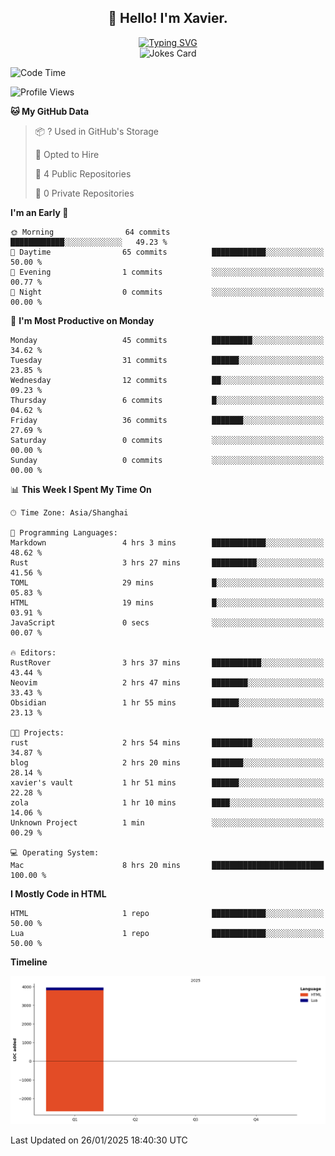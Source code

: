 <h2 align="center">👋 Hello! I'm Xavier.</h2>

<!-- typing svg starts -->
<div align="center">
 <a href="https://git.io/typing-svg"><img src="https://readme-typing-svg.demolab.com?font=Fira+Code&size=16&pause=1000&color=FFFFFFF0&width=435&lines=Fear+is+temporary.+Regret+is+forever." alt="Typing SVG" /></a>
</div>
<!-- typing svg ends -->

<!-- jokes card -->
<div align="center">
 <img src="https://readme-jokes.vercel.app/api?hideBorder" alt="Jokes Card" />
</div>

<!--START_SECTION:waka-->
![Code Time](http://img.shields.io/badge/Code%20Time-217%20hrs%2023%20mins-blue)

![Profile Views](http://img.shields.io/badge/Profile%20Views-8-blue)

**🐱 My GitHub Data** 

> 📦 ? Used in GitHub's Storage 
 > 
> 💼 Opted to Hire
 > 
> 📜 4 Public Repositories 
 > 
> 🔑 0 Private Repositories 
 > 
**I'm an Early 🐤** 

```text
🌞 Morning                64 commits          ████████████░░░░░░░░░░░░░   49.23 % 
🌆 Daytime                65 commits          ████████████░░░░░░░░░░░░░   50.00 % 
🌃 Evening                1 commits           ░░░░░░░░░░░░░░░░░░░░░░░░░   00.77 % 
🌙 Night                  0 commits           ░░░░░░░░░░░░░░░░░░░░░░░░░   00.00 % 
```
📅 **I'm Most Productive on Monday** 

```text
Monday                   45 commits          █████████░░░░░░░░░░░░░░░░   34.62 % 
Tuesday                  31 commits          ██████░░░░░░░░░░░░░░░░░░░   23.85 % 
Wednesday                12 commits          ██░░░░░░░░░░░░░░░░░░░░░░░   09.23 % 
Thursday                 6 commits           █░░░░░░░░░░░░░░░░░░░░░░░░   04.62 % 
Friday                   36 commits          ███████░░░░░░░░░░░░░░░░░░   27.69 % 
Saturday                 0 commits           ░░░░░░░░░░░░░░░░░░░░░░░░░   00.00 % 
Sunday                   0 commits           ░░░░░░░░░░░░░░░░░░░░░░░░░   00.00 % 
```


📊 **This Week I Spent My Time On** 

```text
🕑︎ Time Zone: Asia/Shanghai

💬 Programming Languages: 
Markdown                 4 hrs 3 mins        ████████████░░░░░░░░░░░░░   48.62 % 
Rust                     3 hrs 27 mins       ██████████░░░░░░░░░░░░░░░   41.56 % 
TOML                     29 mins             █░░░░░░░░░░░░░░░░░░░░░░░░   05.83 % 
HTML                     19 mins             █░░░░░░░░░░░░░░░░░░░░░░░░   03.91 % 
JavaScript               0 secs              ░░░░░░░░░░░░░░░░░░░░░░░░░   00.07 % 

🔥 Editors: 
RustRover                3 hrs 37 mins       ███████████░░░░░░░░░░░░░░   43.44 % 
Neovim                   2 hrs 47 mins       ████████░░░░░░░░░░░░░░░░░   33.43 % 
Obsidian                 1 hr 55 mins        ██████░░░░░░░░░░░░░░░░░░░   23.13 % 

🐱‍💻 Projects: 
rust                     2 hrs 54 mins       █████████░░░░░░░░░░░░░░░░   34.87 % 
blog                     2 hrs 20 mins       ███████░░░░░░░░░░░░░░░░░░   28.14 % 
xavier's vault           1 hr 51 mins        ██████░░░░░░░░░░░░░░░░░░░   22.28 % 
zola                     1 hr 10 mins        ████░░░░░░░░░░░░░░░░░░░░░   14.06 % 
Unknown Project          1 min               ░░░░░░░░░░░░░░░░░░░░░░░░░   00.29 % 

💻 Operating System: 
Mac                      8 hrs 20 mins       █████████████████████████   100.00 % 
```

**I Mostly Code in HTML** 

```text
HTML                     1 repo              ████████████░░░░░░░░░░░░░   50.00 % 
Lua                      1 repo              ████████████░░░░░░░░░░░░░   50.00 % 
```



**Timeline**

![Lines of Code chart](https://raw.githubusercontent.com/xavier2code/xavier2code/main/assets/bar_graph.png)


 Last Updated on 26/01/2025 18:40:30 UTC
<!--END_SECTION:waka-->
